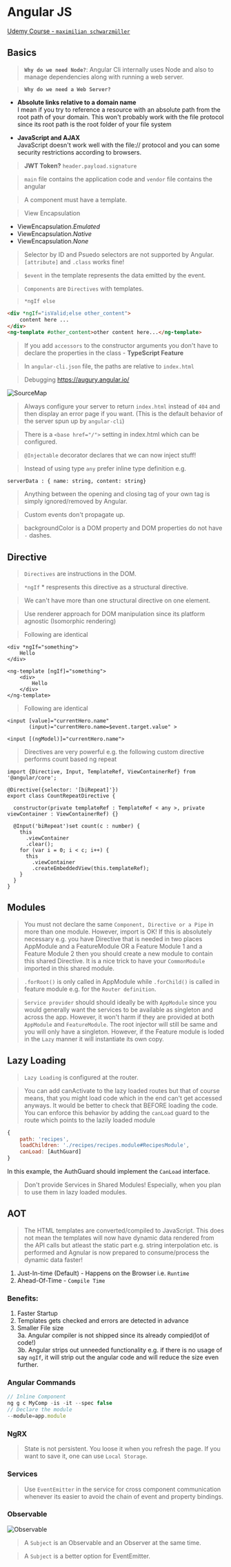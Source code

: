 # Angular JS

[Udemy Course - `maximilian schwarzmüller`](https://www.udemy.com/the-complete-guide-to-angular-2/)

## Basics

> **`Why do we need Node?`**: Angular Cli internally uses Node and also to manage dependencies along with running a web server.

> **`Why do we need a Web Server?`**

* **Absolute links relative to a domain name**  
  I mean if you try to reference a resource with an absolute path from the root path of your domain. This won't probably work with the file protocol since its root path is the root folder of your file system

* **JavaScript and AJAX**  
  JavaScript doesn't work well with the file:// protocol and you can some security restrictions according to browsers.

> **JWT Token?** `header.payload.signature`

> `main` file contains the application code and `vendor` file contains the angular

> A component must have a template.

> View Encapsulation

* ViewEncapsulation._Emulated_
* ViewEncapsulation._Native_
* ViewEncapsulation._None_

> Selector by ID and Psuedo selectors are not supported by Angular. `[attribute]` and `.class` works fine!

> `$event` in the template represents the data emitted by the event.

> `Components` are `Directives` with templates.

> `*ngIf else`

```html
<div *ngIf="isValid;else other_content">
    content here ...
</div>
<ng-template #other_content>other content here...</ng-template>
```

> If you add `accessors` to the constructor arguments you don't have to declare the properties in the class - **TypeScript Feature**

> In `angular-cli.json` file, the paths are relative to `index.html`

> Debugging https://augury.angular.io/

![SourceMap](./images/sourcemap.png 'Debugging .ts files in chrome debugger')

> Always configure your server to return `index.html` instead of `404` and then display an error page if you want. (This is the default behavior of the server spun up by `angular-cli`)

> There is a `<base href="/">` setting in index.html which can be configured.

> `@Injectable` decorator declares that we can now inject stuff!

> Instead of using type `any` prefer inline type definition e.g.

```javscript
serverData : { name: string, content: string}
```

> Anything between the opening and closing tag of your own tag is simply ignored/removed by Angular.

> Custom events don't propagate up.

> backgroundColor is a DOM property and DOM properties do not have `-` dashes.

## Directive

> `Directives` are instructions in the DOM.

> `*ngIf` \* respresents this directive as a structural directive.

> We can't have more than one structural directive on one element.

> Use renderer approach for DOM manipulation since its platform agnostic (Isomorphic rendering)

> Following are identical

```
<div *ngIf="something">
    Hello
</div>
```

```
<ng-template [ngIf]="something">
    <div>
        Hello
    </div>
</ng-template>
```

> Following are identical

```
<input [value]="currentHero.name"
       (input)="currentHero.name=$event.target.value" >
```

```
<input [(ngModel)]="currentHero.name">
```

> Directives are very powerful e.g. the following custom directive performs count based ng repeat

```
import {Directive, Input, TemplateRef, ViewContainerRef} from '@angular/core';

@Directive({selector: '[biRepeat]'})
export class CountRepeatDirective {

  constructor(private templateRef : TemplateRef < any >, private viewContainer : ViewContainerRef) {}

  @Input('biRepeat')set count(c : number) {
    this
      .viewContainer
      .clear();
    for (var i = 0; i < c; i++) {
      this
        .viewContainer
        .createEmbeddedView(this.templateRef);
    }
  }
}
```

## Modules

> You must not declare the same `Component, Directive or a Pipe` in more than one module. However, import is OK! If this is absolutely necessary e.g. you have Directive that is needed in two places AppModule and a FeatureModule OR a Feature Module 1 and a Feature Module 2 then you should create a new module to contain this shared Directive. It is a nice trick to have your `CommonModule` imported in this shared module.

> `.forRoot()` is only called in AppModule while `.forChild()` is called in feature module e.g. for the `Router definition`.

> `Service provider` should should ideally be with `AppModule` since you would generally want the services to be available as singleton and across the app. However, it won't harm if they are provided at both `AppModule` and `FeatureModule`. The root injector will still be same and you will only have a singleton. However, if the Feature module is loded in the `Lazy` manner it will instantiate its own copy.

## Lazy Loading

> `Lazy Loading` is configured at the router.

> You can add canActivate to the lazy loaded routes but that of course means, that you might load code which in the end can't get accessed anyways. It would be better to check that BEFORE loading the code. You can enforce this behavior by adding the `canLoad` guard to the route which points to the lazily loaded module

```javascript
{
    path: 'recipes',
    loadChildren: './recipes/recipes.module#RecipesModule',
    canLoad: [AuthGuard]
}
```

In this example, the AuthGuard should implement the `CanLoad` interface.

> Don't provide Services in Shared Modules! Especially, when you plan to use them in lazy loaded modules.

## AOT

> The HTML templates are converted/compiled to JavaScript. This does not mean the templates will now have dynamic data rendered from the API calls but atleast the static part e.g. string interpolation etc. is performed and Agnular is now prepared to consume/process the dynamic data faster!

1.  Just-In-time (Default) - Happens on the Browser i.e. `Runtime`
2.  Ahead-Of-Time - `Compile Time`

### Benefits:

1.  Faster Startup
2.  Templates gets checked and errors are detected in advance
3.  Smaller File size  
    3a. Angular compiler is not shipped since its already compied(lot of code!)  
    3b. Angular strips out unneeded functionality e.g. if there is no usage of say `ngIf`, it will strip out the angular code and will reduce the size even further.

### Angular Commands

```javascript
// Inline Component
ng g c MyComp -is -it --spec false
// Declare the module
--module=app.module
```

### NgRX

> State is not persistent. You loose it when you refresh the page. If you want to save it, one can use `Local Storage`.

### Services

> Use `EventEmitter` in the service for cross component communication whenever its easier to avoid the chain of event and property bindings.

### Observable

![Observable](./images/observable.png 'Creating an observable from scratch')

> A `Subject` is an Observable and an Observer at the same time.

> A `Subject` is a better option for EventEmitter.
